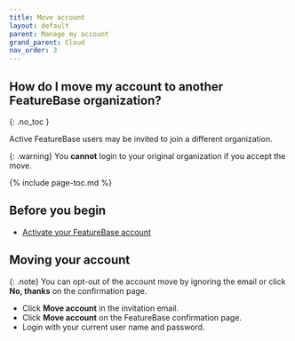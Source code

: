 ```yaml
---
title: Move account
layout: default
parent: Manage my account
grand_parent: Cloud
nav_order: 3
---
```


## How do I move my account to another FeatureBase organization?
{: .no_toc }

Active FeatureBase users may be invited to join a different organization.

{: .warning}
You **cannot** login to your original organization if you accept the move.

{% include page-toc.md %}

## Before you begin

* [Activate your FeatureBase account](/cloud/my-account/cloud-user-activate-account)

## Moving your account

{: .note}
You can opt-out of the account move by ignoring the email or click **No, thanks** on the confirmation page.

* Click **Move account** in the invitation email.
* Click **Move account** on the FeatureBase confirmation page.
* Login with your current user name and password.
